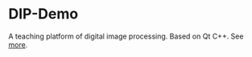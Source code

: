# DIP-Demo
A teaching platform of digital image processing.
Based on Qt C++.
See [more](https://blog.csdn.net/qq_27131611/article/details/86656763?utm_source=app).

